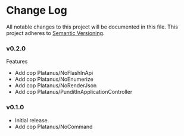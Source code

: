 # Change Log
All notable changes to this project will be documented in this file.
This project adheres to [Semantic Versioning](http://semver.org/).

### v0.2.0

Features

* Add cop Platanus/NoFlashInApi
* Add cop Platanus/NoEnumerize
* Add cop Platanus/NoRenderJson
* Add cop Platanus/PunditInApplicationController

### v0.1.0

* Initial release.
* Add cop Platanus/NoCommand
